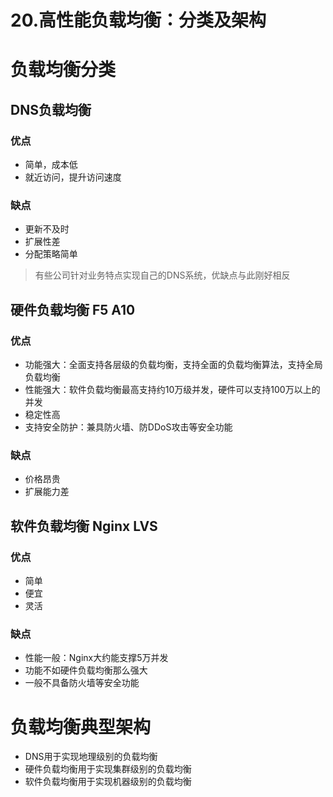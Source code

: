 # 20.高性能负载均衡：分类及架构

# 负载均衡分类
## DNS负载均衡
### 优点
* 简单，成本低
* 就近访问，提升访问速度

### 缺点
* 更新不及时
* 扩展性差
* 分配策略简单

>有些公司针对业务特点实现自己的DNS系统，优缺点与此刚好相反

## 硬件负载均衡 F5 A10
### 优点
* 功能强大：全面支持各层级的负载均衡，支持全面的负载均衡算法，支持全局负载均衡
* 性能强大：软件负载均衡最高支持约10万级并发，硬件可以支持100万以上的并发
* 稳定性高
* 支持安全防护：兼具防火墙、防DDoS攻击等安全功能

### 缺点
* 价格昂贵
* 扩展能力差

## 软件负载均衡 Nginx LVS
### 优点
* 简单
* 便宜
* 灵活

### 缺点
* 性能一般：Nginx大约能支撑5万并发
* 功能不如硬件负载均衡那么强大
* 一般不具备防火墙等安全功能

# 负载均衡典型架构
* DNS用于实现地理级别的负载均衡
* 硬件负载均衡用于实现集群级别的负载均衡
* 软件负载均衡用于实现机器级别的负载均衡
